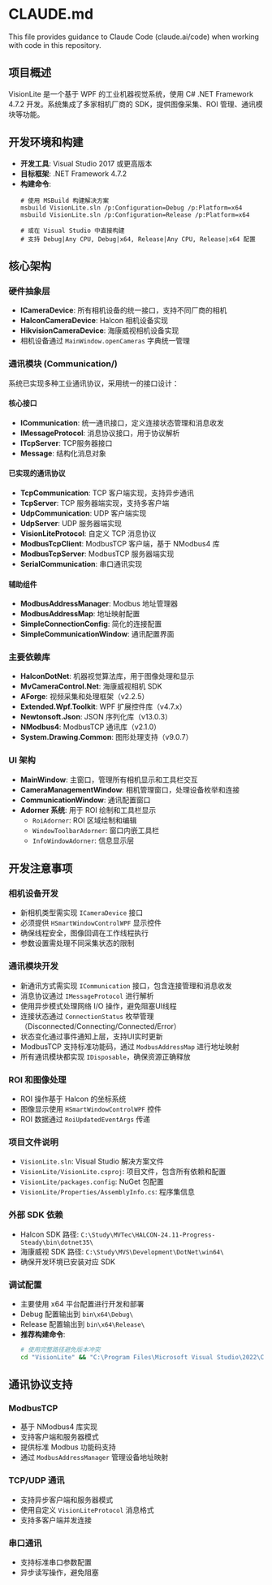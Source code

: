 # CLAUDE.md

This file provides guidance to Claude Code (claude.ai/code) when working with code in this repository.

## 项目概述
VisionLite 是一个基于 WPF 的工业机器视觉系统，使用 C# .NET Framework 4.7.2 开发。系统集成了多家相机厂商的 SDK，提供图像采集、ROI 管理、通讯模块等功能。

## 开发环境和构建
- **开发工具**: Visual Studio 2017 或更高版本
- **目标框架**: .NET Framework 4.7.2
- **构建命令**:
  ```
  # 使用 MSBuild 构建解决方案
  msbuild VisionLite.sln /p:Configuration=Debug /p:Platform=x64
  msbuild VisionLite.sln /p:Configuration=Release /p:Platform=x64
  
  # 或在 Visual Studio 中直接构建
  # 支持 Debug|Any CPU, Debug|x64, Release|Any CPU, Release|x64 配置
  ```

## 核心架构

### 硬件抽象层
- **ICameraDevice**: 所有相机设备的统一接口，支持不同厂商的相机
- **HalconCameraDevice**: Halcon 相机设备实现  
- **HikvisionCameraDevice**: 海康威视相机设备实现
- 相机设备通过 `MainWindow.openCameras` 字典统一管理

### 通讯模块 (Communication/)
系统已实现多种工业通讯协议，采用统一的接口设计：

#### 核心接口
- **ICommunication**: 统一通讯接口，定义连接状态管理和消息收发
- **IMessageProtocol**: 消息协议接口，用于协议解析
- **ITcpServer**: TCP服务器接口
- **Message**: 结构化消息对象

#### 已实现的通讯协议
- **TcpCommunication**: TCP 客户端实现，支持异步通讯
- **TcpServer**: TCP 服务器端实现，支持多客户端
- **UdpCommunication**: UDP 客户端实现
- **UdpServer**: UDP 服务器端实现
- **VisionLiteProtocol**: 自定义 TCP 消息协议
- **ModbusTcpClient**: ModbusTCP 客户端，基于 NModbus4 库
- **ModbusTcpServer**: ModbusTCP 服务器端实现
- **SerialCommunication**: 串口通讯实现

#### 辅助组件
- **ModbusAddressManager**: Modbus 地址管理器
- **ModbusAddressMap**: 地址映射配置
- **SimpleConnectionConfig**: 简化的连接配置
- **SimpleCommunicationWindow**: 通讯配置界面

### 主要依赖库
- **HalconDotNet**: 机器视觉算法库，用于图像处理和显示
- **MvCameraControl.Net**: 海康威视相机 SDK
- **AForge**: 视频采集和处理框架（v2.2.5）
- **Extended.Wpf.Toolkit**: WPF 扩展控件库（v4.7.x）
- **Newtonsoft.Json**: JSON 序列化库（v13.0.3）
- **NModbus4**: ModbusTCP 通讯库（v2.1.0）
- **System.Drawing.Common**: 图形处理支持（v9.0.7）

### UI 架构
- **MainWindow**: 主窗口，管理所有相机显示和工具栏交互
- **CameraManagementWindow**: 相机管理窗口，处理设备枚举和连接
- **CommunicationWindow**: 通讯配置窗口
- **Adorner 系统**: 用于 ROI 绘制和工具栏显示
  - `RoiAdorner`: ROI 区域绘制和编辑
  - `WindowToolbarAdorner`: 窗口内嵌工具栏
  - `InfoWindowAdorner`: 信息显示层

## 开发注意事项

### 相机设备开发
- 新相机类型需实现 `ICameraDevice` 接口
- 必须提供 `HSmartWindowControlWPF` 显示控件
- 确保线程安全，图像回调在工作线程执行
- 参数设置需处理不同采集状态的限制

### 通讯模块开发
- 新通讯方式需实现 `ICommunication` 接口，包含连接管理和消息收发
- 消息协议通过 `IMessageProtocol` 进行解析
- 使用异步模式处理网络 I/O 操作，避免阻塞UI线程
- 连接状态通过 `ConnectionStatus` 枚举管理（Disconnected/Connecting/Connected/Error）
- 状态变化通过事件通知上层，支持UI实时更新
- ModbusTCP 支持标准功能码，通过 `ModbusAddressMap` 进行地址映射
- 所有通讯模块都实现 `IDisposable`，确保资源正确释放

### ROI 和图像处理
- ROI 操作基于 Halcon 的坐标系统
- 图像显示使用 `HSmartWindowControlWPF` 控件
- ROI 数据通过 `RoiUpdatedEventArgs` 传递

### 项目文件说明
- `VisionLite.sln`: Visual Studio 解决方案文件
- `VisionLite/VisionLite.csproj`: 项目文件，包含所有依赖和配置
- `VisionLite/packages.config`: NuGet 包配置
- `VisionLite/Properties/AssemblyInfo.cs`: 程序集信息

### 外部 SDK 依赖
- Halcon SDK 路径: `C:\Study\MVTec\HALCON-24.11-Progress-Steady\bin\dotnet35\`
- 海康威视 SDK 路径: `C:\Study\MVS\Development\DotNet\win64\`
- 确保开发环境已安装对应 SDK

### 调试配置
- 主要使用 x64 平台配置进行开发和部署
- Debug 配置输出到 `bin\x64\Debug\`
- Release 配置输出到 `bin\x64\Release\`
- **推荐构建命令**:
  ```bash
  # 使用完整路径避免版本冲突
  cd "VisionLite" && "C:\Program Files\Microsoft Visual Studio\2022\Community\Msbuild\Current\Bin\amd64\MSBuild.exe" VisionLite.csproj /p:Configuration=Debug /p:Platform=x64
  ```

## 通讯协议支持

### ModbusTCP
- 基于 NModbus4 库实现
- 支持客户端和服务器模式
- 提供标准 Modbus 功能码支持
- 通过 `ModbusAddressManager` 管理设备地址映射

### TCP/UDP 通讯  
- 支持异步客户端和服务器模式
- 使用自定义 `VisionLiteProtocol` 消息格式
- 支持多客户端并发连接

### 串口通讯
- 支持标准串口参数配置
- 异步读写操作，避免阻塞